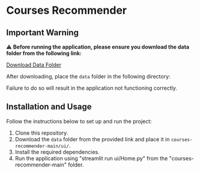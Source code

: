 # Courses Recommender

## Important Warning

⚠️ **Before running the application, please ensure you download the data folder from the following link:**

[Download Data Folder](https://www.dropbox.com/scl/fo/k6it3dv7lj4k75vmjhj0j/AI6_WUTtqd-_c_WlECJdLw0?rlkey=qz28dysbykvudb73c7pyj10xl&st=51sc3uu7&dl=0)

After downloading, place the `data` folder in the following directory:



Failure to do so will result in the application not functioning correctly.

## Installation and Usage

Follow the instructions below to set up and run the project:

1. Clone this repository.
2. Download the `data` folder from the provided link and place it in `courses-recommender-main/ui/`.
3. Install the required dependencies.
4. Run the application using "streamlit run ui/Home.py" from the "courses-recommender-main" folder.

